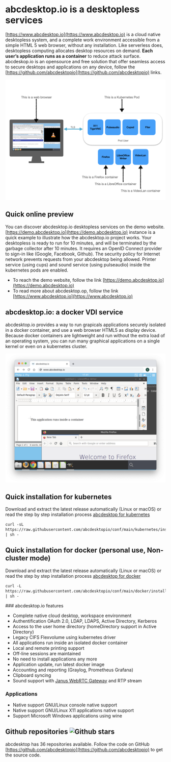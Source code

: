 
# abcdesktop.io is a desktopless services

[https://www.abcdesktop.io](https://www.abcdesktop.io) is a cloud native desktopless system, and a complete work environment accessible from a simple HTML 5 web browser, without any installation. Like serverless does, desktopless computing allocates desktop resources on demand.  **Each user’s application runs as a container** to reduce attack surface.
abcdeskop.io is an opensource and free solution that offer seamless access to secure desktops and applications on any device, follow the [https://github.com/abcdesktopio](https://github.com/abcdesktopio) links.

![screenshot-applications](abcdesktopuserpod.002.png)

## Quick online preview
You can discover abcdesktop.io desktopless services on the demo website. [https://demo.abcdesktop.io](https://demo.abcdesktop.io) instance is a quick example to illustrate how the abcdesktop.io project works. Your desktopless is ready to run for 10 minutes, and will be terminated by the garbage collector after 10 minutes. It requires an OpenID Connect provider to sign-in like (Google, Facebook, Github). The security policy for Internet network prevents requests from your abcdesktop being allowed.
Printer service (using cups) and sound service (using pulseaudio) inside the kubernetes pods are enabled.

* To reach the demo website, follow the link [https://demo.abcdesktop.io](https://demo.abcdesktop.io)
* To read more about abcdesktop.op, follow the link [https://www.abcdesktop.io](https://www.abcdesktop.io)


## abcdesktop.io: a docker VDI service

abcdesktop.io provides a way to run grapicals applications securely isolated in a docker container, and use a web browser HTML5 as display device. Because docker containers are lightweight and run without the extra load of an operating system, you can run many graphical applications on a single kernel or even on a kubernetes cluster.

![screenshot-applications](profile/screenshot-applications.png)

## Quick installation for kubernetes

Download and extract the latest release automatically (Linux or macOS) or read the step by step installation process [abcdesktop for kubernetes](/setup/kubernetes_abcdesktop/)
```
curl -sL https://raw.githubusercontent.com/abcdesktopio/conf/main/kubernetes/install.sh | sh -
```

## Quick installation for docker (personal use, Non-cluster mode)

Download and extract the latest release automatically (Linux or macOS) or read the step by step installation process [abcdesktop for docker](/setup/dockermode/)
```
curl -L https://raw.githubusercontent.com/abcdesktopio/conf/main/docker/install.sh | sh -
```

### abcdesktop.io features 

- Complete native cloud desktop, workspace environment
- Authentification OAuth 2.0, LDAP, LDAPS, Active Directory, Kerberos
- Access to the user home directory (homeDirectory support in Active Directory)
- Legacy CIFS Flexvolume using kubernetes driver 
- All applications run inside an isolated docker container
- Local and remote printing support 
- Off-line sessions are maintained
- No need to install applications any more
- Application update, run latest docker image
- Accounting and reporting (Graylog, Prometheus Grafana)
- Clipboard syncing
- Sound support with [Janus WebRTC Gateway](https://janus.conf.meetecho.com/) and RTP stream

### Applications

- Native support GNU/Linux console native support
- Native support GNU/Linux X11 applications native support
- Support Microsoft Windows applications using wine

## Github repositories ![Github stars](https://img.shields.io/github/stars/abcdesktopio?style=social)

abcdesktop has 36 repositories available. Follow the code on GitHub [https://github.com/abcdesktopio](https://github.com/abcdesktopio) to get the source code.


